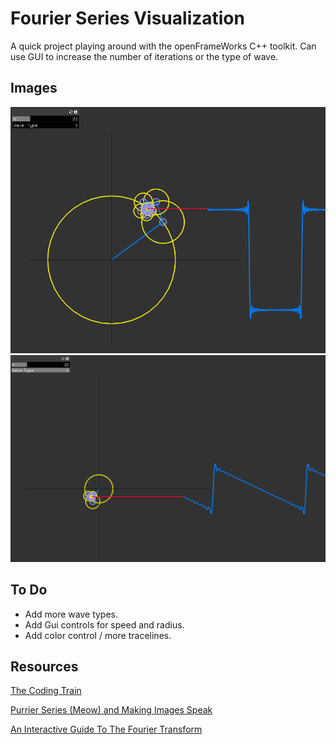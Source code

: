 # Fourier Series Visualization
A quick project playing around with the openFrameWorks C++ toolkit. 
Can use GUI to increase the number of iterations or the type of wave.  

## Images
![square](./images/square.png)
![sawtooth](./images/sawtooth.png)

## To Do 
- Add more wave types.
- Add Gui controls for speed and radius. 
- Add color control / more tracelines. 

## Resources
[The Coding Train](https://thecodingtrain.com/CodingChallenges/125-fourier-series.html)

[Purrier Series (Meow) and Making Images Speak](https://bilimneguzellan.net/en/purrier-series-meow-and-making-images-speak/)

[An Interactive Guide To The Fourier Transform](https://betterexplained.com/articles/an-interactive-guide-to-the-fourier-transform/)
